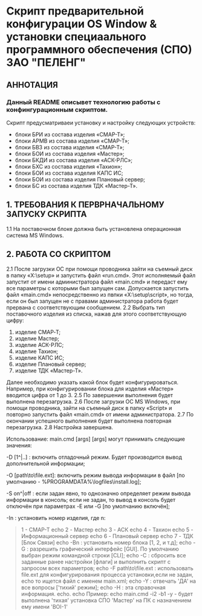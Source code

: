 # Скрипт предварительной конфигурации OS Window & установки специаального программного обеспечения (СПО) ЗАО "ПЕЛЕНГ"
## АННОТАЦИЯ
### Данный README описывет технологию работы с конфингурационным скриптом.
Скрипт предусматриваеи установку и настройку следующих устройств: 
+ блоки БРИ из состава изделия «СМАР-Т»;
+ блоки АРМВ из состава изделия «СМАР-Т»;
+ блоки БВЗ из состава изделия «СМАР-Т»;
+ блоки БОИ из состава изделия «Мастер»;
+ блоки БКДИ из состава изделия «АСК-РЛС»;
+ блоки БХС из состава изделия «Тахион»;
+ блоки БОИ из состава изделия КАПС ИС;
+ блоки БОИ из состава изделия Плановый сервер;
+ блоки БС из состава изделия ТДК «Мастер-Т».

## 1. ТРЕБОВАНИЯ К ПЕРВРНАЧАЛЬНОМУ ЗАПУСКУ СКРИПТА
1.1 На поставочном блоке должна быть установлена операционная система MS Windows.

## 2. РАБОТА СО СКРИПТОМ
2.1 После загрузки ОС при помощи проводника зайти на съемный диск в папку «X:\setup» и запустить файл «run.cmd». Этот исполняемый файл запустит от имени администратора файл «main.cmd» и передаст ему все параметры с которыми был запущен сам. Допускается запустить файл «main.cmd» непосредственно из пвпки  «X:\setup\script», но тогда, если он был запущен не с правами администратора работа будет прервана с соответствующим сообщением.
2.2 Выбрать тип поставочного изделия из списка, нажав для этого соответствующую цифру:
  1. изделие СМАР‑Т;
  1. изделие Мастер;
  1. изделие АСК-РЛС;
  1. изделие Тахион;
  1. изделие КАПС ИС;
  1. изделие Плановый сервер;
  1. изделие ТДК «Мастер-Т».

Далее необходимо указать какой блок будет конфигурироваться. Например, при конфигурировании блока для изделия «Мастер» вводится цифра от 1 до 3.
2.5 По завершении выполнения будет выполнена перезагрузка.
2.6 После загрузки ОС MS Windows, при помощи проводника, зайти на съемный диск в папку «Script» и повторно запустить файл «main.cmd» от имени администратора.
2.7 По окончании успешного выполнения будет выполнена повторная  перезагрузка.
2.8 Настройка завершена.

Использование: main.cmd [args]
[args] могут принимать следующие значения:

  -D [1^|..] : включить отладочный режим. Будет производится вывод дополнительной информации;

  -O [path\to\file.ext]: включить режим вывода информации в файл [по умолчанию - %PROGRAMDATA%\logfiles\install.log];

  -S on^|off  : если задан явно, то однозначно определяет режим вывода информации в консоль; если не задан, то вывод в консоль будет отключён при параметрах -E или -G [по умолчанию включён];

  -In : установить номер изделия, где n:
>	1 - СМАР-Т
	echo           2 - Мастер
	echo           3 - АСК
	echo           4 - Тахион
	echo           5 - Информационный сервер
	echo           6 - Плановый сервер
	echo           7 - ТДК [Блок Связи]
	echo -Bn : установить номер блока [1, 2, и т.д];
	echo -G  : разрешить графический интерфейс [GUI]. По умолчанию выбран режим командной строки [CLI];
	echo -C  : сбросить все заданные ранее настройки [флаги] и выполнить скрипт с запросом всех параметров;
	echo -F path\to\file.ext : использовать file.ext для конфигурирования процесса установки,если не задан,
	echo					   то ищется файл с именем main.xml;
	echo -Y  : отвечать 'ДА' на все вопросы ['тихий' режим];
	echo -H  : эта справочная информация.
	echo.
	echo Пример:
	echo	main.cmd -i2 -b1 -y - будет выполнена 'тихая' установка СПО 'Мастер' на ПК с назначением ему имени 'BOI-1'
